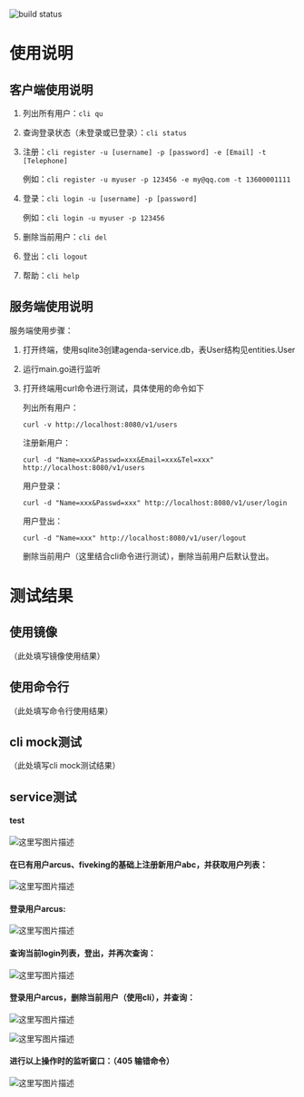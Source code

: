 ![build status](https://travis-ci.org/RowlingWu/agenda-service.svg?branch=master)

# 使用说明

## 客户端使用说明

1. 列出所有用户：`cli qu`

2. 查询登录状态（未登录或已登录）：`cli status`

3. 注册：`cli register -u [username] -p [password] -e [Email] -t [Telephone]`

    例如：`cli register -u myuser -p 123456 -e my@qq.com -t 13600001111`

4. 登录：`cli login -u [username] -p [password]`

    例如：`cli login -u myuser -p 123456`

5. 删除当前用户：`cli del`

6. 登出：`cli logout`

7. 帮助：`cli help`

## 服务端使用说明

服务端使用步骤：

1. 打开终端，使用sqlite3创建agenda-service.db，表User结构见entities.User

2.  运行main.go进行监听

3.  打开终端用curl命令进行测试，具体使用的命令如下

	列出所有用户：

	`curl -v http://localhost:8080/v1/users`

	注册新用户：

	`curl -d "Name=xxx&Passwd=xxx&Email=xxx&Tel=xxx" http://localhost:8080/v1/users`

	用户登录：

	`curl -d "Name=xxx&Passwd=xxx" http://localhost:8080/v1/user/login`

	用户登出：

	`curl -d "Name=xxx" http://localhost:8080/v1/user/logout`

	删除当前用户（这里结合cli命令进行测试），删除当前用户后默认登出。

# 测试结果

## 使用镜像

（此处填写镜像使用结果）

## 使用命令行

（此处填写命令行使用结果）

## cli mock测试

（此处填写cli mock测试结果）

## service测试

#### test

![这里写图片描述](http://img.blog.csdn.net/20171218150921479?watermark/2/text/aHR0cDovL2Jsb2cuY3Nkbi5uZXQvbGVwcmVjaGF1bl8=/font/5a6L5L2T/fontsize/400/fill/I0JBQkFCMA==/dissolve/70/gravity/SouthEast)

####  在已有用户arcus、fiveking的基础上注册新用户abc，并获取用户列表：

![这里写图片描述](http://img.blog.csdn.net/20171218145048474?watermark/2/text/aHR0cDovL2Jsb2cuY3Nkbi5uZXQvbGVwcmVjaGF1bl8=/font/5a6L5L2T/fontsize/400/fill/I0JBQkFCMA==/dissolve/70/gravity/SouthEast)

####  登录用户arcus:

![这里写图片描述](http://img.blog.csdn.net/20171218145511127?watermark/2/text/aHR0cDovL2Jsb2cuY3Nkbi5uZXQvbGVwcmVjaGF1bl8=/font/5a6L5L2T/fontsize/400/fill/I0JBQkFCMA==/dissolve/70/gravity/SouthEast)

####  查询当前login列表，登出，并再次查询：

![这里写图片描述](http://img.blog.csdn.net/20171218145715706?watermark/2/text/aHR0cDovL2Jsb2cuY3Nkbi5uZXQvbGVwcmVjaGF1bl8=/font/5a6L5L2T/fontsize/400/fill/I0JBQkFCMA==/dissolve/70/gravity/SouthEast)

#### 登录用户arcus，删除当前用户（使用cli），并查询：

![这里写图片描述](http://img.blog.csdn.net/20171218150242144?watermark/2/text/aHR0cDovL2Jsb2cuY3Nkbi5uZXQvbGVwcmVjaGF1bl8=/font/5a6L5L2T/fontsize/400/fill/I0JBQkFCMA==/dissolve/70/gravity/SouthEast)

![这里写图片描述](http://img.blog.csdn.net/20171218150155244?watermark/2/text/aHR0cDovL2Jsb2cuY3Nkbi5uZXQvbGVwcmVjaGF1bl8=/font/5a6L5L2T/fontsize/400/fill/I0JBQkFCMA==/dissolve/70/gravity/SouthEast)

#### 进行以上操作时的监听窗口：（405 输错命令）

![这里写图片描述](http://img.blog.csdn.net/20171218150351279?watermark/2/text/aHR0cDovL2Jsb2cuY3Nkbi5uZXQvbGVwcmVjaGF1bl8=/font/5a6L5L2T/fontsize/400/fill/I0JBQkFCMA==/dissolve/70/gravity/SouthEast)



